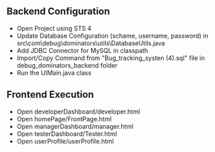 ## Backend Configuration

- Open Project using STS 4
- Update Database Configuration (schame, username, password) in src\com\debug\dominators\utils\DatabaseUtils.java
- Add JDBC Connector for MySQL in classpath
- Import/Copy Command from "Bug_tracking_systen (4).sql" file in debug_dominators_backend folder
- Run the UIMain.java class

## Frontend Execution

- Open developerDashboard/developer.html
- Open homePage/FrontPage.html
- Open managerDashboard/manager.html
- Open testerDashboard/Tester.html
- Open userProfile/userProfile.html
